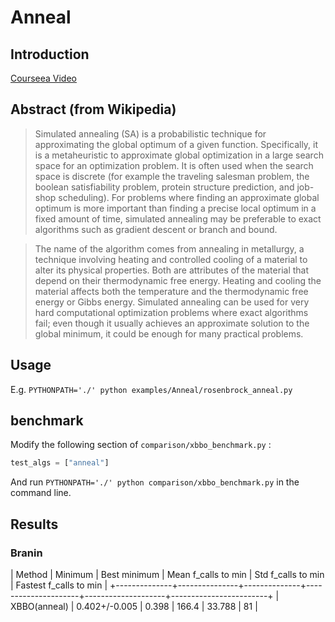 # Anneal


## Introduction

[Courseea Video](https://www.coursera.org/lecture/rengong-zhineng/4-3-simulated-annealing-sf7Nr)

## Abstract (from Wikipedia)

> Simulated annealing (SA) is a probabilistic technique for approximating the global optimum of a given function. Specifically, it is a metaheuristic to approximate global optimization in a large search space for an optimization problem. It is often used when the search space is discrete (for example the traveling salesman problem, the boolean satisfiability problem, protein structure prediction, and job-shop scheduling). For problems where finding an approximate global optimum is more important than finding a precise local optimum in a fixed amount of time, simulated annealing may be preferable to exact algorithms such as gradient descent or branch and bound.

> The name of the algorithm comes from annealing in metallurgy, a technique involving heating and controlled cooling of a material to alter its physical properties. Both are attributes of the material that depend on their thermodynamic free energy. Heating and cooling the material affects both the temperature and the thermodynamic free energy or Gibbs energy. Simulated annealing can be used for very hard computational optimization problems where exact algorithms fail; even though it usually achieves an approximate solution to the global minimum, it could be enough for many practical problems.

## Usage

E.g. `PYTHONPATH='./' python examples/Anneal/rosenbrock_anneal.py`


## benchmark

Modify the following section of `comparison/xbbo_benchmark.py` :

```python
test_algs = ["anneal"]
```
And run `PYTHONPATH='./' python comparison/xbbo_benchmark.py` in the command line.

## Results


### Branin

|    Method    |    Minimum    | Best minimum | Mean f_calls to min | Std f_calls to min | Fastest f_calls to min |
+--------------+---------------+--------------+---------------------+--------------------+------------------------+
| XBBO(anneal) | 0.402+/-0.005 |    0.398     |        166.4        |       33.788       |           81           |